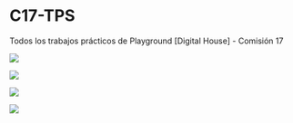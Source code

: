 # C17-TPS
Todos los trabajos prácticos de Playground [Digital House] - Comisión 17

<img align="center" src= "https://i.postimg.cc/Dfdk3zXc/dhhouse.png)](https://postimg.cc/MXTryqtc"></img>

<img align="center" src= "https://i.postimg.cc/sgHTCkmm/formar.png)](https://postimg.cc/tsP3hmLn"></img>

<img align="center" src= "https://i.postimg.cc/43tV2qSm/pampa-energ-a.png)](https://postimg.cc/rdVDKnck"></img>

<img align="center" src= "https://i.postimg.cc/5yZnFLHr/santander.jpg)](https://postimg.cc/9wYG64YP"></img>
